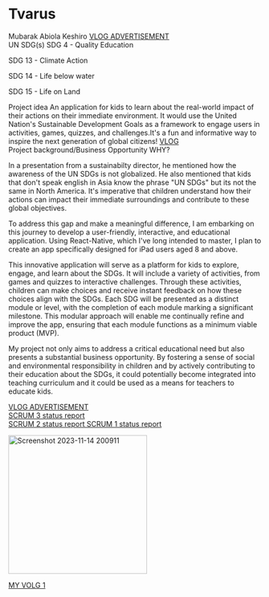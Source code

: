 # Tvarus
Mubarak Abiola Keshiro
<a href="https://youtu.be/kt6POEbIjGg"> VLOG ADVERTISEMENT </a></br>
UN SDG(s)
SDG 4 - Quality Education 

SDG 13 - Climate Action 

SDG 14 - Life below water 

SDG 15 - Life on Land

Project idea
An application for kids to learn about the real-world impact of their actions on their immediate environment. It would use the United Nation's Sustainable Development Goals as a framework to engage users in activities, games, quizzes, and challenges.It's a fun and informative way to inspire the next generation of global citizens!
<a href="https://youtu.be/kt6POEbIjGg"> VLOG </a></br>
Project background/Business Opportunity
WHY?

In a presentation from a sustainabilty director, he mentioned how the awareness of  the UN SDGs is not globalized. He also mentioned that kids that don't speak english in Asia know the phrase "UN SDGs" but its not the same  in North America. It's imperative that children understand how their actions can impact their immediate surroundings and contribute to these global objectives.

To address this gap and make a meaningful difference, I am embarking on this journey to develop a user-friendly, interactive, and educational application. Using React-Native, which I've long intended to master, I plan to create an app specifically designed for iPad users aged 8 and above.

This innovative application will serve as a platform for kids to explore, engage, and learn about the SDGs. It will include a variety of activities, from games and quizzes to interactive challenges. Through these activities, children can make choices and receive instant feedback on how these choices align with the SDGs. Each SDG will be presented as a distinct module or level, with the completion of each module marking a significant milestone. This modular approach will enable me continually refine and improve the app, ensuring that each module functions as a minimum viable product (MVP).

My project not only aims to address a critical educational need but also presents a substantial business opportunity. By fostering a sense of social and environmental responsibility in children and by actively contributing to their education about the SDGs, it could potentially become integrated into teaching curriculum and it could be used as a means for teachers to educate kids. 

<a href="https://youtu.be/kt6POEbIjGg"> VLOG ADVERTISEMENT </a></br>
<a href="https://github.com/KeshiroM/Tvarus/blob/main/Project%20documentation/SCRUM%201-%20Project%20Status%20Report.pdf"> SCRUM 3 status report </a></br>
<a href="https://github.com/KeshiroM/Tvarus/blob/main/Project%20documentation/SCRUM%202-Project%20Status%20Report.pdf"> SCRUM 2 status report </a>
<a href="https://github.com/KeshiroM/Tvarus/blob/main/Project%20documentation/SCRUM%201-%20Project%20Status%20Report.pdf"> SCRUM 1 status report </a></br>
<p> </p>
<img width="276" alt="Screenshot 2023-11-14 200911" src="https://github.com/KeshiroM/Tvarus/assets/98908030/eef5ad82-4e59-4919-90b9-419ede61dda4">



<a href= "https://youtu.be/MrDXczLGqUo"> MY VOLG 1 </a> 
